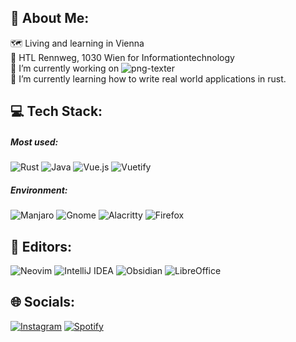 ## 💫 About Me:

🗺️ Living and learning in Vienna</br>
🏫 HTL Rennweg, 1030 Wien for Informationtechnology</br>
🔭 I’m currently working on ![png-texter](https://github.com/Sxmon17/png-texter)</br>
🧪 I’m currently learning how to write real world applications in rust.</br>

## 💻 Tech Stack:

##### Most used: </br>
![Rust](https://img.shields.io/badge/rust-%23000000.svg?style=for-the-badge&logo=rust&logoColor=white)
![Java](https://img.shields.io/badge/java-%23ED8B00.svg?style=for-the-badge&logo=java&logoColor=white) 
![Vue.js](https://img.shields.io/badge/vuejs-%2335495e.svg?style=for-the-badge&logo=vuedotjs&logoColor=%234FC08D)
![Vuetify](https://img.shields.io/badge/Vuetify-1867C0?style=for-the-badge&logo=vuetify&logoColor=AEDDFF)

##### Environment:  </br>
![Manjaro](https://img.shields.io/badge/Manjaro-35BF5C?style=for-the-badge&logo=Manjaro&logoColor=white)
![Gnome](https://camo.githubusercontent.com/5ab1c4709a7aca8bbd8c5583ff9c6bc933377647c7d44237f060a3887bca5415/68747470733a2f2f696d672e736869656c64732e696f2f7374617469632f76313f7374796c653d666f722d7468652d6261646765266d6573736167653d474e4f4d4526636f6c6f723d344138364346266c6f676f3d474e4f4d45266c6f676f436f6c6f723d464646464646266c6162656c3d)
![Alacritty](https://camo.githubusercontent.com/6d4f17fadf962fdb5bf8c5596f032bc1c3fdd58605487b15706b3415f4ff10d0/68747470733a2f2f696d672e736869656c64732e696f2f7374617469632f76313f7374796c653d666f722d7468652d6261646765266d6573736167653d416c6163726974747926636f6c6f723d463436443031266c6f676f3d416c61637269747479266c6f676f436f6c6f723d464646464646266c6162656c3d)
![Firefox](https://camo.githubusercontent.com/ef3402b63aebe0120ac4a36582baa7077774861a0c777aadf4b1a81681a16bcc/68747470733a2f2f696d672e736869656c64732e696f2f7374617469632f76313f7374796c653d666f722d7468652d6261646765266d6573736167653d46697265666f782b42726f7773657226636f6c6f723d464637313339266c6f676f3d46697265666f782b42726f77736572266c6f676f436f6c6f723d464646464646266c6162656c3d)

## 👾 Editors:
![Neovim](https://img.shields.io/badge/NeoVim-%2357A143.svg?&style=for-the-badge&logo=neovim&logoColor=white)
![IntelliJ IDEA](https://img.shields.io/badge/IntelliJIDEA-000000.svg?style=for-the-badge&logo=intellij-idea&logoColor=white)
![Obsidian](https://img.shields.io/badge/Obsidian-%23483699.svg?style=for-the-badge&logo=obsidian&logoColor=white)
![LibreOffice](https://img.shields.io/badge/LibreOffice-%2318A303?style=for-the-badge&logo=LibreOffice&logoColor=white)

## 🌐 Socials:
[![Instagram](https://img.shields.io/badge/Instagram-%23E4405F.svg?style=for-the-badge&logo=Instagram&logoColor=white)](https://instagram.com/sxmon1711) 
[![Spotify](https://img.shields.io/badge/Spotify-1ED760?style=for-the-badge&logo=spotify&logoColor=white)](https://spotify.link/a/key_live_pfaVQo61xda7Zq1zC1ca3igayxarnljw?product=open&%24full_url=https%3A%2F%2Fopen.spotify.com%2Fuser%2Fcd3zsjgzwcd0xwk2ppffemw2d%3Fsi%3Dcaab929ebc9a429b%26fbclid%3DPAAaacBk0wagyM2cZOV467GbTDdw-3RYEgbBqcnyPKgkOwA8RYxu5STB8NBxA&%24fallback_url=https%3A%2F%2Fopen.spotify.com%2Fuser%2Fcd3zsjgzwcd0xwk2ppffemw2d%3Fsi%3Dcaab929ebc9a429b%26fbclid%3DPAAaacBk0wagyM2cZOV467GbTDdw-3RYEgbBqcnyPKgkOwA8RYxu5STB8NBxA%26nd%3D1&feature=organic)
